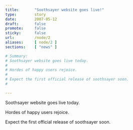```yaml
---
title:       "Soothsayer website goes live!"
type:        story
date:        2007-05-12
draft:       false
promote:     false
sticky:      false
url:         /node/2
aliases:     [ node/2 ]
sections:    [ "news" ]

# Summary:
# Soothsayer website goes live today.
# 
# Hordes of happy users rejoice.
# 
# Expect the first official release of soothsayer soon.
# 

---
```

Soothsayer website goes live today.

Hordes of happy users rejoice.

Expect the first official release of soothsayer soon.

<!--more-->

